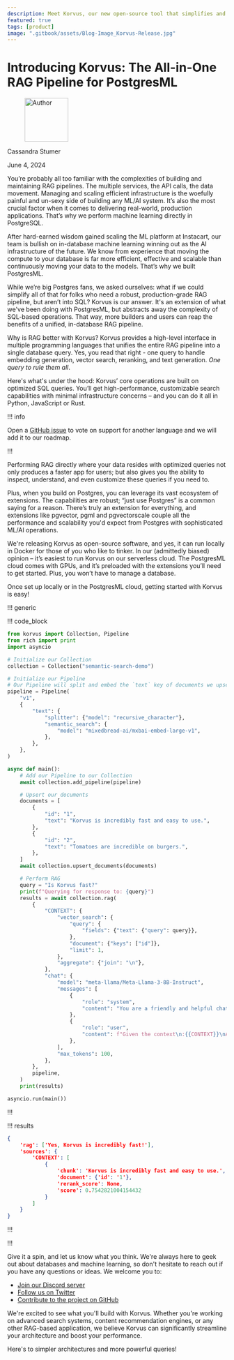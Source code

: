 ```yaml
---
description: Meet Korvus, our new open-source tool that simplifies and unifies the entire RAG pipeline into a single database query.
featured: true
tags: [product]
image: ".gitbook/assets/Blog-Image_Korvus-Release.jpg"
---
```


# Introducing Korvus: The All-in-One RAG Pipeline for PostgresML 

<div align="left">

<figure><img src=".gitbook/assets/image.png" alt="Author" width="100"><figcaption></figcaption></figure>

</div>

Cassandra Stumer

June 4, 2024

You’re probably all too familiar with the complexities of building and maintaining RAG pipelines. The multiple services, the API calls, the data movement. Managing and scaling efficient infrastructure is the woefully painful and un-sexy side of building any ML/AI system. It’s also the most crucial factor when it comes to delivering real-world, production applications. That’s why we perform machine learning directly in PostgreSQL.

After hard-earned wisdom gained scaling the ML platform at Instacart, our team is bullish on in-database machine learning winning out as the AI infrastructure of the future. We know from experience that moving the compute to your database is far more efficient, effective and scalable than continuously moving your data to the models. That’s why we built PostgresML.

While we’re big Postgres fans, we asked ourselves: what if we could simplify all of that for folks who need a robust, production-grade RAG pipeline, but aren’t into SQL? Korvus is our answer. It's an extension of what we've been doing with PostgresML, but abstracts away the complexity of SQL-based operations. That way, more builders and users can reap the benefits of a unified, in-database RAG pipeline. 

Why is RAG better with Korvus? Korvus provides a high-level interface in multiple programming languages that unifies the entire RAG pipeline into a single database query. Yes, you read that right - one query to handle embedding generation, vector search, reranking, and text generation. <i>One query to rule them all</i>. 

Here's what's under the hood: Korvus’ core operations are built on optimized SQL queries. You’ll get high-performance, customizable search capabilities with minimal infrastructure concerns – and you can do it all in Python, JavaScript or Rust.

!!! info

Open a [GitHub issue](https://github.com/postgresml/korvus/issues) to vote on support for another language and we will add it to our roadmap.

!!!

Performing RAG directly where your data resides with optimized queries not only produces a faster app for users; but also gives you the ability to inspect, understand, and even customize these queries if you need to.

Plus, when you build on Postgres, you can leverage its vast ecosystem of extensions. The capabilities are robust; “just use Postgres” is a common saying for a reason. There’s truly an extension for everything, and extensions like pgvector, pgml and pgvectorscale couple all the performance and scalability you'd expect from Postgres with sophisticated ML/AI operations.

We're releasing Korvus as open-source software, and yes, it can run locally in Docker for those of you who like to tinker. In our (admittedly biased) opinion – it’s easiest to run Korvus on our serverless cloud. The PostgresML cloud comes with GPUs, and it’s preloaded with the extensions you’ll need to get started. Plus, you won’t have to manage a database. 

Once set up locally or in the PostgresML cloud, getting started with Korvus is easy!

!!! generic

!!! code_block

```python
from korvus import Collection, Pipeline
from rich import print
import asyncio

# Initialize our Collection
collection = Collection("semantic-search-demo")

# Initialize our Pipeline
# Our Pipeline will split and embed the `text` key of documents we upsert
pipeline = Pipeline(
    "v1",
    {
        "text": {
            "splitter": {"model": "recursive_character"},
            "semantic_search": {
                "model": "mixedbread-ai/mxbai-embed-large-v1",
            },
        },
    },
)

async def main():
    # Add our Pipeline to our Collection
    await collection.add_pipeline(pipeline)

    # Upsert our documents
    documents = [
        {
            "id": "1",
            "text": "Korvus is incredibly fast and easy to use.",
        },
        {
            "id": "2",
            "text": "Tomatoes are incredible on burgers.",
        },
    ]
    await collection.upsert_documents(documents)

    # Perform RAG
    query = "Is Korvus fast?"
    print(f"Querying for response to: {query}")
    results = await collection.rag(
        {
            "CONTEXT": {
                "vector_search": {
                    "query": {
                        "fields": {"text": {"query": query}},
                    },
                    "document": {"keys": ["id"]},
                    "limit": 1,
                },
                "aggregate": {"join": "\n"},
            },
            "chat": {
                "model": "meta-llama/Meta-Llama-3-8B-Instruct",
                "messages": [
                    {
                        "role": "system",
                        "content": "You are a friendly and helpful chatbot",
                    },
                    {
                        "role": "user",
                        "content": f"Given the context\n:{{CONTEXT}}\nAnswer the question briefly: {query}",
                    },
                ],
                "max_tokens": 100,
            },
        },
        pipeline,
    )
    print(results)

asyncio.run(main())
```

!!! 

!!! results

```json
{
    'rag': ['Yes, Korvus is incredibly fast!'],
    'sources': {
        'CONTEXT': [
            {
                'chunk': 'Korvus is incredibly fast and easy to use.',
                'document': {'id': '1'},
                'rerank_score': None,
                'score': 0.7542821004154432
            }
        ]
    }
}
```

!!!

!!!

Give it a spin, and let us know what you think. We're always here to geek out about databases and machine learning, so don't hesitate to reach out if you have any questions or ideas. We welcome you to: 

- [Join our Discord server](https://discord.gg/DmyJP3qJ7U)
- [Follow us on Twitter](https://twitter.com/postgresml)
- [Contribute to the project on GitHub](https://github.com/postgresml/korvus)

We're excited to see what you'll build with Korvus. Whether you're working on advanced search systems, content recommendation engines, or any other RAG-based application, we believe Korvus can significantly streamline your architecture and boost your performance.

Here's to simpler architectures and more powerful queries!
